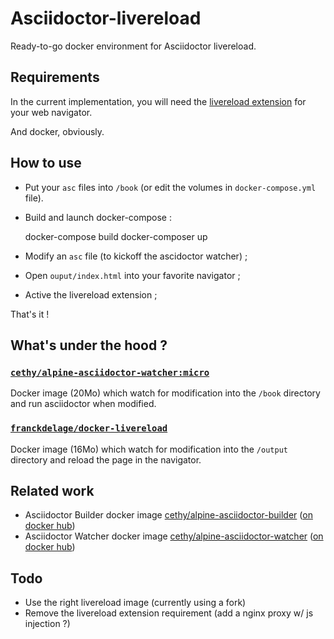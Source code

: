 Asciidoctor-livereload
===

Ready-to-go docker environment for Asciidoctor livereload.

## Requirements
In the current implementation, you will need the [livereload extension](http://livereload.com/extensions/) for your web navigator.

And docker, obviously.


## How to use
- Put your `asc` files into `/book` (or edit the volumes in `docker-compose.yml` file).
- Build and launch docker-compose :


    docker-compose build
    docker-composer up

- Modify an `asc` file (to kickoff the ascidoctor watcher) ;
- Open `ouput/index.html` into your favorite navigator ;
- Active the livereload extension ;

That's it !


## What's under the hood ?

### [`cethy/alpine-asciidoctor-watcher:micro`](https://github.com/Cethy/alpine-asciidoctor-watcher/)
Docker image (20Mo) which watch for modification into the `/book` directory and run asciidoctor when modified.

### [`franckdelage/docker-livereload`](https://github.com/franckdelage/docker-livereload)
Docker image (16Mo) which watch for modification into the `/output` directory and reload the page in the navigator.


## Related work
- Asciidoctor Builder docker image [cethy/alpine-asciidoctor-builder](https://github.com/Cethy/alpine-asciidoctor-builder)
 ([on docker hub](https://hub.docker.com/r/cethy/alpine-asciidoctor-builder/))
- Asciidoctor Watcher docker image [cethy/alpine-asciidoctor-watcher](https://github.com/Cethy/alpine-asciidoctor-watcher)
 ([on docker hub](https://hub.docker.com/r/cethy/alpine-asciidoctor-watcher/))


## Todo
- Use the right livereload image (currently using a fork)
- Remove the livereload extension requirement (add a nginx proxy w/ js injection ?)
